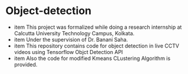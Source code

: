 # Object-detection
- item This project was formalized while doing a research internship at Calcutta University Technology Campus, Kolkata.
- item Under the supervision of Dr. Banani Saha.
- item This repository contains code for object detection in live CCTV videos using Tensorflow Objct Detection API
- item Also the code for modified Kmeans CLustering Algorithm is provided.
